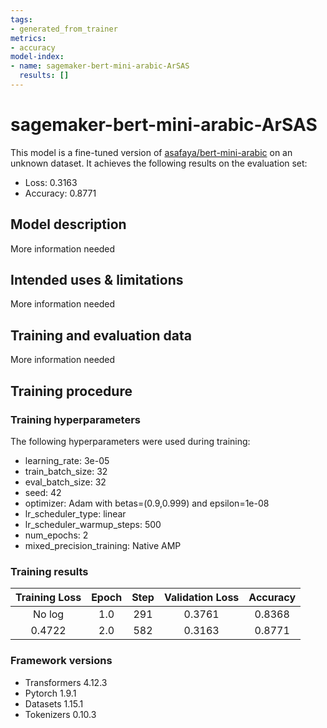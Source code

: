 ```yaml
---
tags:
- generated_from_trainer
metrics:
- accuracy
model-index:
- name: sagemaker-bert-mini-arabic-ArSAS
  results: []
---
```


<!-- This model card has been generated automatically according to the information the Trainer had access to. You
should probably proofread and complete it, then remove this comment. -->

# sagemaker-bert-mini-arabic-ArSAS

This model is a fine-tuned version of [asafaya/bert-mini-arabic](https://huggingface.co/asafaya/bert-mini-arabic) on an unknown dataset.
It achieves the following results on the evaluation set:
- Loss: 0.3163
- Accuracy: 0.8771

## Model description

More information needed

## Intended uses & limitations

More information needed

## Training and evaluation data

More information needed

## Training procedure

### Training hyperparameters

The following hyperparameters were used during training:
- learning_rate: 3e-05
- train_batch_size: 32
- eval_batch_size: 32
- seed: 42
- optimizer: Adam with betas=(0.9,0.999) and epsilon=1e-08
- lr_scheduler_type: linear
- lr_scheduler_warmup_steps: 500
- num_epochs: 2
- mixed_precision_training: Native AMP

### Training results

| Training Loss | Epoch | Step | Validation Loss | Accuracy |
|:-------------:|:-----:|:----:|:---------------:|:--------:|
| No log        | 1.0   | 291  | 0.3761          | 0.8368   |
| 0.4722        | 2.0   | 582  | 0.3163          | 0.8771   |


### Framework versions

- Transformers 4.12.3
- Pytorch 1.9.1
- Datasets 1.15.1
- Tokenizers 0.10.3
